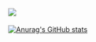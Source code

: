<!-- ### Hi there 👋 -->

<!--
**wndgndi/wndgndi** is a ✨ _special_ ✨ repository because its `README.md` (this file) appears on your GitHub profile.

Here are some ideas to get you started:

- 🔭 I’m currently working on ...
- 🌱 I’m currently learning ...
- 👯 I’m looking to collaborate on ...
- 🤔 I’m looking for help with ...
- 💬 Ask me about ...
- 📫 How to reach me: ...
- 😄 Pronouns: ...
- ⚡ Fun fact: ...
-->

# <img src="https://img.shields.io/badge/Java-3DDC84?style=flat-square&logo=Android&logoColor=white"/>


[![Anurag's GitHub stats](https://github-readme-stats.vercel.app/api?wndgndi=anuraghazra)](https://github.com/anuraghazra/github-readme-stats)
